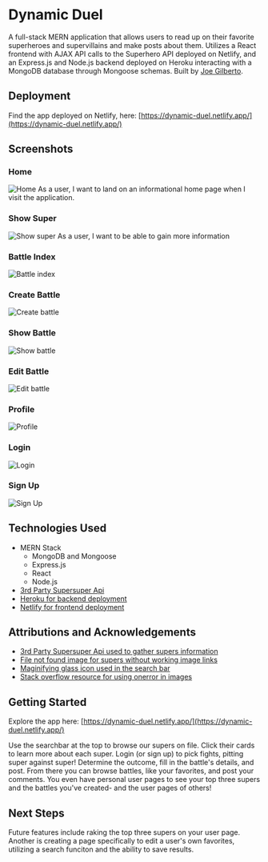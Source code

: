 # Dynamic Duel
A full-stack MERN application that allows users to read up on their favorite superheroes and supervillains and make posts about them.  Utilizes a React frontend with AJAX API calls to the Superhero API deployed on Netlify, and an Express.js and Node.js backend deployed on Heroku interacting with a MongoDB database through Mongoose schemas.  Built by [Joe Gilberto](https://joekgilberto.com/).

## Deployment
Find the app deployed on Netlify, here: [https://dynamic-duel.netlify.app/](https://dynamic-duel.netlify.app/)

## Screenshots
### Home
![Home](lib/assets/README/home.png)
As a user, I want to land on an informational home page when I visit the application.

### Show Super
![Show super](lib/assets/README/show-super.png)
As a user, I want to be able to gain more information

### Battle Index
![Battle index](lib/assets/README/battle-index.png)

### Create Battle
![Create battle](lib/assets/README/create-battle.png)

### Show Battle
![Show battle](lib/assets/README/show-battle.png)

### Edit Battle
![Edit battle](lib/assets/README/edit-battle.png)

### Profile
![Profile](lib/assets/README/profile.png)

### Login
![Login](lib/assets/README/login.png)

### Sign Up
![Sign Up](lib/assets/README/sign-up.png)

## Technologies Used
- MERN Stack
    - MongoDB and Mongoose
    - Express.js
    - React
    - Node.js
- [3rd Party Supersuper Api](https://supersuperapi.com/)
- [Heroku for backend deployment](https://www.heroku.com/)
- [Netlify for frontend deployment](https://www.netlify.com/)

## Attributions and Acknowledgements
- [3rd Party Supersuper Api used to gather supers information](https://supersuperapi.com/)
- [File not found image for supers without working image links](https://commons.wikimedia.org/wiki/File:File-fav-dynamic-color.png)
- [Maginifying glass icon used in the search bar](https://commons.wikimedia.org/wiki/File:Search-icon.png)
- [Stack overflow resource for using onerror in images](https://stackoverflow.com/questions/34097560/react-js-replace-img-src-onerror)

## Getting Started
Explore the app here: [https://dynamic-duel.netlify.app/](https://dynamic-duel.netlify.app/)

Use the searchbar at the top to browse our supers on file.  Click their cards to learn more about each super.  Login (or sign up) to pick fights, pitting super against super!  Determine the outcome, fill in the battle's details, and post.  From there you can browse battles, like your favorites, and post your comments.  You even have personal user pages to see your top three supers and the battles you've created- and the user pages of others!



## Next Steps
Future features include raking the top three supers on your user page.  Another is creating a page specifically to edit a user's own favorites, utilizing a search funciton and the ability to save results.